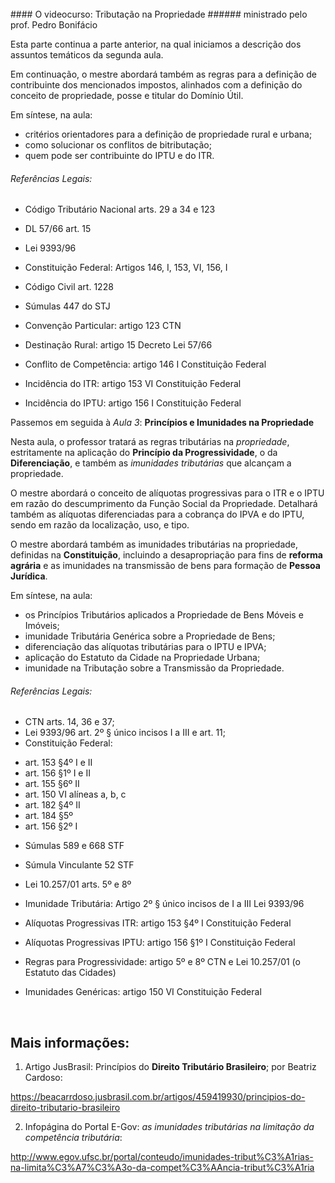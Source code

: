 <br>
#### O videocurso: Tributação na Propriedade
###### ministrado pelo prof. Pedro Bonifácio
<br>

Esta parte continua a parte anterior, na qual iniciamos a descrição dos assuntos temáticos da segunda aula.

Em continuação, o mestre abordará também as regras para a definição de contribuinte dos mencionados impostos, alinhados com a definição do conceito de propriedade, posse e titular do Domínio Útil.

Em síntese, na aula:

- critérios orientadores para a definição de propriedade rural e urbana;
- como solucionar os conflitos de bitributação;
- quem pode ser contribuinte do IPTU e do ITR.

###### Referências Legais:

- Código Tributário Nacional arts. 29 a 34 e 123
- DL 57/66 art. 15
- Lei 9393/96
- Constituição Federal: Artigos 146, I, 153, VI, 156, I
- Código Civil art. 1228
- Súmulas 447 do STJ

- Convenção Particular: artigo 123 CTN
- Destinação Rural: artigo 15 Decreto Lei 57/66
- Conflito de Competência: artigo 146 I Constituição Federal
- Incidência do ITR: artigo 153 VI Constituição Federal
- Incidência do IPTU: artigo 156 I Constituição Federal



Passemos em seguida à _Aula 3_: **Princípios e Imunidades na Propriedade**

Nesta aula, o professor tratará as regras tributárias na _propriedade_, estritamente na aplicação do **Princípio da Progressividade**, o da **Diferenciação**, e também as _imunidades tributárias_ que alcançam a propriedade.

O mestre abordará o conceito de alíquotas progressivas para o ITR e o IPTU em razão do descumprimento da Função Social da Propriedade. Detalhará também as alíquotas diferenciadas para a cobrança do IPVA e do IPTU, sendo em razão da localização, uso, e tipo.

O mestre abordará também as imunidades tributárias na propriedade, definidas na **Constituição**, incluindo a desapropriação para fins de **reforma agrária** e as imunidades na transmissão de bens para formação de **Pessoa Jurídica**.

Em síntese, na aula:

- os Princípios Tributários aplicados a Propriedade de Bens Móveis e Imóveis;
- imunidade Tributária Genérica sobre a Propriedade de Bens;
- diferenciação das alíquotas tributárias para o IPTU e IPVA;
- aplicação do Estatuto da Cidade na Propriedade Urbana;
- imunidade na Tributação sobre a Transmissão da Propriedade.

###### Referências Legais:

- CTN arts. 14, 36 e 37;
- Lei 9393/96 art. 2º § único incisos I a III e art. 11;
- Constituição Federal: 
+ art. 153 §4º I e II
+ art. 156 §1º I e II
+ art. 155 §6º II
+ art. 150 VI alíneas a, b, c
+ art. 182 §4º II
+ art. 184 §5º
+ art. 156 §2º I

- Súmulas 589 e 668 STF
- Súmula Vinculante 52 STF
- Lei 10.257/01 arts. 5º e 8º

- Imunidade Tributária: Artigo 2º § único incisos de I a III Lei 9393/96
- Alíquotas Progressivas ITR: artigo 153 §4º I Constituição Federal
- Alíquotas Progressivas IPTU: artigo 156 §1º I Constituição Federal
- Regras para Progressividade: artigo 5º e 8º CTN e Lei 10.257/01 (o Estatuto das Cidades)
- Imunidades Genéricas: artigo 150 VI Constituição Federal

<br>

Mais informações:
-----------------

1) Artigo JusBrasil: Princípios do **Direito Tributário Brasileiro**; por Beatriz Cardoso:

https://beacarrdoso.jusbrasil.com.br/artigos/459419930/principios-do-direito-tributario-brasileiro

2) Infopágina do Portal E-Gov: _as imunidades tributárias na limitação da competência tributária_:

http://www.egov.ufsc.br/portal/conteudo/imunidades-tribut%C3%A1rias-na-limita%C3%A7%C3%A3o-da-compet%C3%AAncia-tribut%C3%A1ria
